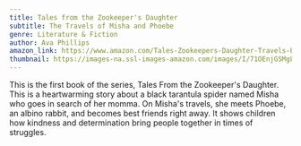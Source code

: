 ```yaml
---
title: Tales from the Zookeeper's Daughter
subtitle: The Travels of Misha and Phoebe
genre: Literature & Fiction
author: Ava Phillips
amazon_link: https://www.amazon.com/Tales-Zookeepers-Daughter-Travels-Phoebe/dp/1643459368/ref=sr_1_1?crid=1KQSU87OYBV7O&keywords=9781643459363&qid=1643384585&sprefix=9781643459363%2Caps%2C262&sr=8-1
thumbnail: https://images-na.ssl-images-amazon.com/images/I/71OEnjGSMgL.jpg
---
```

This is the first book of the series, Tales From the Zookeeper's Daughter. This is a heartwarming story about a black tarantula spider named Misha who goes in search of her momma. On Misha's travels, she meets Phoebe, an albino rabbit, and becomes best friends right away. It shows children how kindness and determination bring people together in times of struggles.